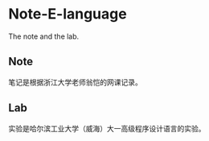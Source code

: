 # Note-E-language
The note and the lab.

## Note
笔记是根据浙江大学老师翁恺的网课记录。

## Lab
实验是哈尔滨工业大学（威海）大一高级程序设计语言的实验。
